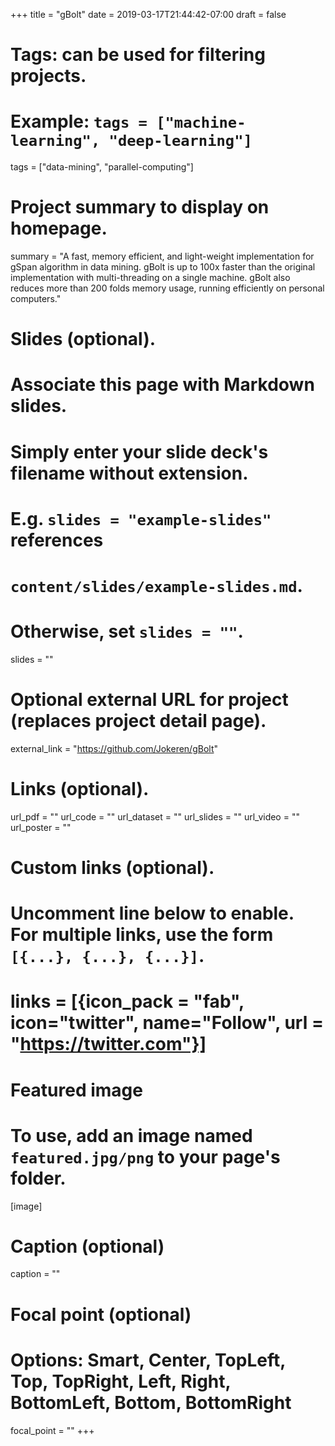 +++
title = "gBolt"
date = 2019-03-17T21:44:42-07:00
draft = false

# Tags: can be used for filtering projects.
# Example: `tags = ["machine-learning", "deep-learning"]`
tags = ["data-mining", "parallel-computing"]

# Project summary to display on homepage.
summary = "A fast, memory efficient, and light-weight implementation for gSpan algorithm in data mining. gBolt is up to 100x faster than the original implementation with multi-threading on a single machine. gBolt also reduces more than 200 folds memory usage, running efficiently on personal computers."

# Slides (optional).
#   Associate this page with Markdown slides.
#   Simply enter your slide deck's filename without extension.
#   E.g. `slides = "example-slides"` references 
#   `content/slides/example-slides.md`.
#   Otherwise, set `slides = ""`.
slides = ""

# Optional external URL for project (replaces project detail page).
external_link = "https://github.com/Jokeren/gBolt"

# Links (optional).
url_pdf = ""
url_code = ""
url_dataset = ""
url_slides = ""
url_video = ""
url_poster = ""

# Custom links (optional).
#   Uncomment line below to enable. For multiple links, use the form `[{...}, {...}, {...}]`.
# links = [{icon_pack = "fab", icon="twitter", name="Follow", url = "https://twitter.com"}]

# Featured image
# To use, add an image named `featured.jpg/png` to your page's folder. 
[image]
  # Caption (optional)
  caption = ""

  # Focal point (optional)
  # Options: Smart, Center, TopLeft, Top, TopRight, Left, Right, BottomLeft, Bottom, BottomRight
  focal_point = ""
+++
